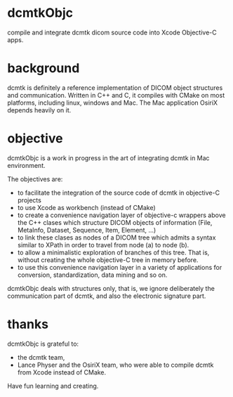 # dcmtkObjc
compile and integrate dcmtk dicom source code into Xcode Objective-C apps.

# background
dcmtk is definitely a reference implementation of DICOM object structures and communication. Written in C++ and C, it compiles with CMake on most platforms, including linux, windows and Mac. The Mac application OsiriX depends heavily on it.

# objective
dcmtkObjc is a work in progress in the art of integrating dcmtk in Mac environment. 

The objectives are:
- to facilitate the integration of the source code of dcmtk in objective-C projects
- to use Xcode as workbench (instead of CMake)
- to create a convenience navigation layer of objective-c wrappers above the C++ clases which structure DICOM objects of information (File, MetaInfo, Dataset, Sequence, Item, Element, ...)
- to link these clases as nodes of a DICOM tree which admits a syntax similar to XPath  in order to travel from node (a) to node (b).
- to allow a minimalistic exploration of branches of this tree. That is, without creating the whole objective-C tree in memory before.
- to use this convenience navigation layer in a variety of applications for conversion, standardization, data mining and so on.

dcmtkObjc deals with structures only, that is, we ignore deliberately the communication part of dcmtk, and also the electronic signature part.

# thanks
dcmtkObjc is grateful to:
- the dcmtk team, 
- Lance Physer and the OsiriX team, who were able to compile dcmtk from Xcode instead of CMake.

Have fun learning and creating.